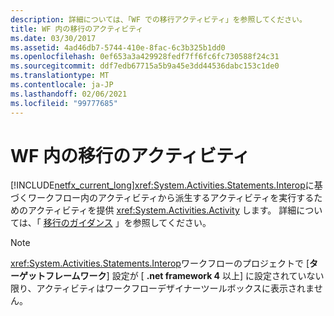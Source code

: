 ```yaml
---
description: 詳細については、「WF での移行アクティビティ」を参照してください。
title: WF 内の移行のアクティビティ
ms.date: 03/30/2017
ms.assetid: 4ad46db7-5744-410e-8fac-6c3b325b1dd0
ms.openlocfilehash: 0ef653a3a429928fedf7ff6fc6fc730588f24c31
ms.sourcegitcommit: ddf7edb67715a5b9a45e3dd44536dabc153c1de0
ms.translationtype: MT
ms.contentlocale: ja-JP
ms.lasthandoff: 02/06/2021
ms.locfileid: "99777685"
---
```

# <a name="migration-activity-in-wf"></a>WF 内の移行のアクティビティ

[!INCLUDE[netfx_current_long](../../../includes/netfx-current-long-md.md)]<xref:System.Activities.Statements.Interop>に基づくワークフロー内のアクティビティから派生するアクティビティを実行するためのアクティビティを提供 <xref:System.Activities.Activity> します。 詳細については、「 [移行のガイダンス](migration-guidance.md) 」を参照してください。  
  
> [!NOTE]
> <xref:System.Activities.Statements.Interop>ワークフローのプロジェクトで [**ターゲットフレームワーク**] 設定が [ **.net framework 4** 以上] に設定されていない限り、アクティビティはワークフローデザイナーツールボックスに表示されません。
